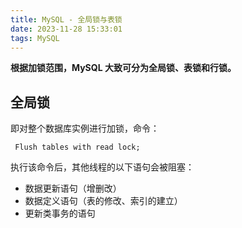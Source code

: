 ```yaml
---
title: MySQL - 全局锁与表锁
date: 2023-11-28 15:33:01
tags: MySQL
---
```


**根据加锁范围，MySQL 大致可分为全局锁、表锁和行锁。**

## 全局锁

即对整个数据库实例进行加锁，命令：

     Flush tables with read lock;
执行该命令后，其他线程的以下语句会被阻塞：

 - 数据更新语句（增删改）
 - 数据定义语句（表的修改、索引的建立）
 - 更新类事务的语句

<!--stackedit_data:
eyJoaXN0b3J5IjpbMTk5MTA0MzQyNywtMTk0MzQ2NTUzNiwtMT
M2OTQ0NjMxMCwtNTAxMDMwODYwXX0=
-->